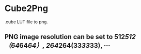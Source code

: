 # Cube2Png

.cube LUT file to png.

## PNG image resolution can be set to 512*512（64*64*64）,  264*264(33*33*33), ···
